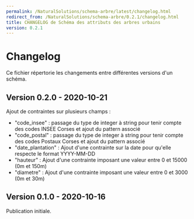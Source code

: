 ```yaml
---
permalink: /NaturalSolutions/schema-arbre/latest/changelog.html
redirect_from: /NaturalSolutions/schema-arbre/0.2.1/changelog.html
title: CHANGELOG de Schéma des attributs des arbres urbains
version: 0.2.1
---
```


# Changelog

Ce fichier répertorie les changements entre différentes versions d'un schéma.

## Version 0.2.0 - 2020-10-21

Ajout de contraintes sur plusieurs champs : 
- "code_insee" : passage du type de integer à string pour tenir compte des codes INSEE Corses et ajout du pattern associé
- "code_postal" : passage du type de integer à string pour tenir compte des codes Postaux Corses et ajout du pattern associé
- "date_plantation" : Ajout d'une contrainte sur la date pour qu'elle respecte le format YYYY-MM-DD
- "hauteur" : Ajout d'une contrainte imposant une valeur entre 0 et 15000 (0m et 150m)
- "diametre" : Ajout d'une contrainte imposant une valeur entre 0 et 3000 (0m et 30m)

## Version 0.1.0 - 2020-10-16

Publication initiale.